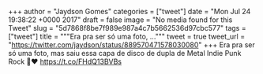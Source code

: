 
+++
author = "Jaydson Gomes"
categories = ["tweet"]
date = "Mon Jul 24 19:38:22 +0000 2017"
draft = false
image = "No media found for this Tweet"
slug = "5d7868f8be7f989e987a4c7b5662536d97cbc577"
tags = ["tweet"]
title = """Era pra ser só uma foto, ..."""
tweet = true
tweet_url = "https://twitter.com/jaydson/status/889570471578030080"
+++
Era pra ser só uma foto, mas saiu essa capa de disco de dupla de Metal Indie Punk Rock 🤘❤️ https://t.co/FHdQ13BVBs
